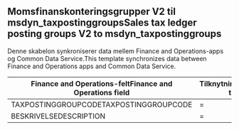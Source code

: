 ## <a name="sales-tax-ledger-posting-groups-v2-to-msdyn_taxpostinggroups"></a><span data-ttu-id="d7d78-101">Momsfinanskonteringsgrupper V2 til msdyn_taxpostinggroups</span><span class="sxs-lookup"><span data-stu-id="d7d78-101">Sales tax ledger posting groups V2 to msdyn_taxpostinggroups</span></span>

<span data-ttu-id="d7d78-102">Denne skabelon synkroniserer data mellem Finance and Operations-apps og Common Data Service.</span><span class="sxs-lookup"><span data-stu-id="d7d78-102">This template synchronizes data between Finance and Operations apps and Common Data Service.</span></span>

<span data-ttu-id="d7d78-103">Finance and Operations-felt</span><span class="sxs-lookup"><span data-stu-id="d7d78-103">Finance and Operations field</span></span> | <span data-ttu-id="d7d78-104">Tilknytningstype</span><span class="sxs-lookup"><span data-stu-id="d7d78-104">Map type</span></span> | <span data-ttu-id="d7d78-105">Andet Dynamics 365-felt</span><span class="sxs-lookup"><span data-stu-id="d7d78-105">Other Dynamics 365 field</span></span> | <span data-ttu-id="d7d78-106">Standardværdi</span><span class="sxs-lookup"><span data-stu-id="d7d78-106">Default value</span></span>
---|---|---|---
<span data-ttu-id="d7d78-107">TAXPOSTINGGROUPCODE</span><span class="sxs-lookup"><span data-stu-id="d7d78-107">TAXPOSTINGGROUPCODE</span></span> | = | <span data-ttu-id="d7d78-108">msdyn_name</span><span class="sxs-lookup"><span data-stu-id="d7d78-108">msdyn_name</span></span> | 
<span data-ttu-id="d7d78-109">BESKRIVELSE</span><span class="sxs-lookup"><span data-stu-id="d7d78-109">DESCRIPTION</span></span> | = | <span data-ttu-id="d7d78-110">msdyn_description</span><span class="sxs-lookup"><span data-stu-id="d7d78-110">msdyn_description</span></span> | 
